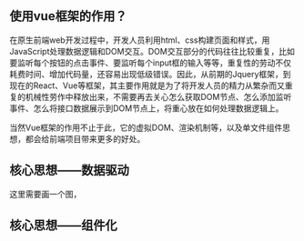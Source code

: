 ## 使用vue框架的作用？

在原生前端web开发过程中，开发人员利用html、css构建页面和样式，用JavaScript处理数据逻辑和DOM交互。DOM交互部分的代码往往比较重复，比如要监听每个按钮的点击事件、要监听每个input框的输入等等，重复性的劳动不仅耗费时间、增加代码量，还容易出现低级错误。因此，从前期的Jquery框架，到现在的React、Vue等框架，其主要作用就是为了将开发人员的精力从繁杂而又重复的机械性劳作中释放出来，不需要再去关心怎么获取DOM节点、怎么添加监听事件、怎么将接口数据展示到DOM节点上，将重心放在如何处理数据逻辑上。

当然Vue框架的作用不止于此，它的虚拟DOM、渲染机制等，以及单文件组件思想，都会给前端项目带来更多的好处。



## 核心思想——数据驱动



这里需要画一个图，



## 核心思想——组件化





